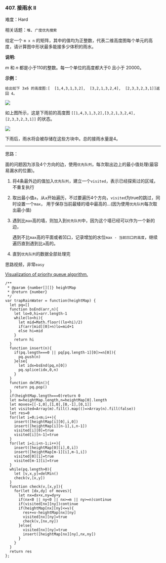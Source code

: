 ### 407. 接雨水 II

难度：Hard

相关话题：`堆`、`广度优先搜索`

给定一个  `m x n` 的矩阵，其中的值均为正整数，代表二维高度图每个单元的高度，请计算图中形状最多能接多少体积的雨水。



**说明:** 

*m* 和 *n* 都是小于110的整数。每一个单位的高度都大于0 且小于 20000。



**示例：** 

```
给出如下 3x6 的高度图:[  [1,4,3,1,3,2],  [3,2,1,3,2,4],  [2,3,3,2,3,1]]返回 4。
```
![](https://assets.leetcode-cn.com/aliyun-lc-upload/uploads/2018/10/12/rainwater_empty.png)


如上图所示，这是下雨前的高度图 `[[1,4,3,1,3,2],[3,2,1,3,2,4],[2,3,3,2,3,1]]`  的状态。



![](https://assets.leetcode-cn.com/aliyun-lc-upload/uploads/2018/10/12/rainwater_fill.png)


下雨后，雨水将会被存储在这些方块中。总的接雨水量是4。



-----

思路：

面的问题因为涉及4个方向的边，使用`优先队列`，每次取出边上的最小值处理(最容易漏水的位置)。

1. 将4条最外边的值加入`优先队列`，建立一个`visited`，表示已经探索过的区域，不重复执行
2. 取出最小值`a`，从`a`开始遍历，不过要遍历4个方向，`visited`为true的跳过，同时设置一个`max`，
    用于保存当前最矮的墙中最高的...(因为使用`优先队列`每次取出最小值)
3. 遇到比`max`高的墙，则加入到`优先队列`中，因为这个墙已经可以作为一个新的边，

    遇到不比`max`高的平面或者凹口，记录增加的水位`max - 当前凹口的高度`，继续遍历直到遇到比`a`高的。
4. 直到`优先队列`的数据全部处理完

思路视频，非常`easy`

[Visualization of priority queue algorithm.](https://www.youtube.com/watch?v=cJayBq38VYw)

```
/**
 * @param {number[][]} heightMap
 * @return {number}
 */
var trapRainWater = function(heightMap) {
  let pq=[]
  function bsEnd(arr,n){
    let lo=0,hi=arr.length-1
    while(lo<hi){
      let mid=Math.floor((lo+hi)/2)
      if(arr[mid][0]>n)lo=mid+1
      else hi=mid
    }
    return hi
  }
  function insert(n){
    if(pq.length===0 || pq[pq.length-1][0]>=n[0]){
      pq.push(n)
    }else{
      let idx=bsEnd(pq,n[0])
      pq.splice(idx,0,n)
    }
  }
  function delMin(){
    return pq.pop()
  }
  if(heightMap.length===0)return 0
  let m=heightMap.length,n=heightMap[0].length
  let moves=[[-1,0],[1,0],[0,-1],[0,1]]
  let visited=Array(m).fill().map(()=>Array(n).fill(false))
  let res=0
  for(let i=0;i<m;i++){
    insert([heightMap[i][0],i,0])
    insert([heightMap[i][n-1],i,n-1])
    visited[i][0]=true
    visited[i][n-1]=true
  }
  for(let i=1;i<n-1;i++){
    insert([heightMap[0][i],0,i])
    insert([heightMap[m-1][i],m-1,i])
    visited[0][i]=true
    visited[m-1][i]=true
  }
  while(pq.length>0){
    let [v,x,y]=delMin()
    check(v,[x,y])
  }
  function check(v,[x,y]){
    for(let [dx,dy] of moves){
      let nx=dx+x,ny=dy+y
      if(nx<0 || ny<0 || nx>=m || ny>=n)continue
      if(visited[nx][ny])continue
      if(heightMap[nx][ny]<=v){
        res+=v-heightMap[nx][ny]
        visited[nx][ny]=true
        check(v,[nx,ny])
      }else{
        visited[nx][ny]=true
        insert([heightMap[nx][ny],nx,ny])
      }
    }    
  }
  return res
};
```

